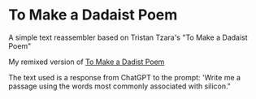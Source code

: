 # To Make a Dadaist Poem

A simple text reassembler based on Tristan Tzara's "To Make a Dadaist Poem"

My remixed version of [To Make a Dadist Poem](https://oval-deluxe-garnet.glitch.me/)

The text used is a response from ChatGPT to the prompt: 'Write me a passage using the words most commonly associated with silicon."

